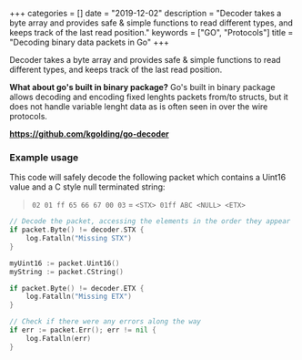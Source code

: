 +++
categories = []
date = "2019-12-02"
description = "Decoder takes a byte array and provides safe & simple functions to read different types, and keeps track of the last read position."
keywords = ["GO", "Protocols"]
title = "Decoding binary data packets in Go"
+++

Decoder takes a byte array and provides safe & simple functions to read different types, and keeps track of the last read position.

**What about go's built in binary package?** Go's built in binary package allows decoding and encoding fixed lenghts packets from/to structs, but it does not handle variable lenght data as is often seen in over the wire protocols.

**https://github.com/kgolding/go-decoder**


### Example usage

This code will safely decode the following packet which contains a Uint16 value and a C style null terminated string:

> `02 01 ff 65 66 67 00 03` = `<STX> 01ff ABC <NULL> <ETX>`



``` go
// Decode the packet, accessing the elements in the order they appear
if packet.Byte() != decoder.STX {
	log.Fatalln("Missing STX")
}

myUint16 := packet.Uint16()
myString := packet.CString()

if packet.Byte() != decoder.ETX {
	log.Fatalln("Missing ETX")
}

// Check if there were any errors along the way
if err := packet.Err(); err != nil {
	log.Fatalln(err)
}
```
